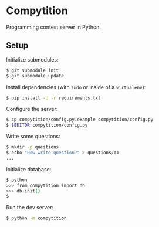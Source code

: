 # Compytition

Programming contest server in Python.

## Setup

Initialize submodules:

```bash
$ git submodule init
$ git submodule update
```

Install dependencies (with `sudo` or inside of a `virtualenv`):

```bash
$ pip install -U -r requirements.txt
```

Configure the server:

```bash
$ cp compytition/config.py.example compytition/config.py
$ $EDITOR compytition/config.py
```

Write some questions:

```bash
$ mkdir -p questions
$ echo "How write question?" > questions/q1
...
```

Initialize database:

```bash
$ python
>>> from compytition import db
>>> db.init()
$
```

Run the dev server:

```bash
$ python -m compytition
```
